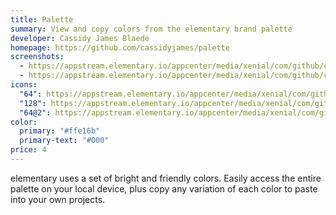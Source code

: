 ```yaml
---
title: Palette
summary: View and copy colors from the elementary brand palette
developer: Cassidy James Blaede
homepage: https://github.com/cassidyjames/palette
screenshots:
  - https://appstream.elementary.io/appcenter/media/xenial/com/github/cassidyjames.palette.desktop/C8637B963BAE1D482D65CCC6ED2547E4/screenshots/image-1_orig.png
  - https://appstream.elementary.io/appcenter/media/xenial/com/github/cassidyjames.palette.desktop/C8637B963BAE1D482D65CCC6ED2547E4/screenshots/image-2_orig.png
icons:
  "64": https://appstream.elementary.io/appcenter/media/xenial/com/github/cassidyjames.palette.desktop/C8637B963BAE1D482D65CCC6ED2547E4/icons/64x64/com.github.cassidyjames.palette_com.github.cassidyjames.palette.png
  "128": https://appstream.elementary.io/appcenter/media/xenial/com/github/cassidyjames.palette.desktop/C8637B963BAE1D482D65CCC6ED2547E4/icons/128x128/com.github.cassidyjames.palette_com.github.cassidyjames.palette.png
  "64@2": https://appstream.elementary.io/appcenter/media/xenial/com/github/cassidyjames.palette.desktop/C8637B963BAE1D482D65CCC6ED2547E4/icons/64x64@2/com.github.cassidyjames.palette_com.github.cassidyjames.palette.png
color:
  primary: "#ffe16b"
  primary-text: "#000"
price: 4
---
```


<p>elementary uses a set of bright and friendly colors. Easily access the entire palette on your local device, plus copy any variation of each color to paste into your own projects.</p>